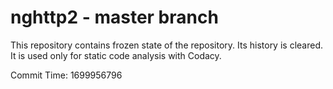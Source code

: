 # nghttp2 - master branch

This repository contains frozen state of the repository.
Its history is cleared. It is used only for static code
analysis with Codacy.

Commit Time: 1699956796